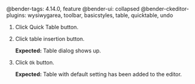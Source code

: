 @bender-tags: 4.14.0, feature
@bender-ui: collapsed
@bender-ckeditor-plugins: wysiwygarea, toolbar, basicstyles, table, quicktable, undo

1. Click Quick Table button.
1. Click table insertion button.

	**Expected:** Table dialog shows up.

1. Click `Ok` button.

	**Expected:** Table with default setting has been added to the editor.
